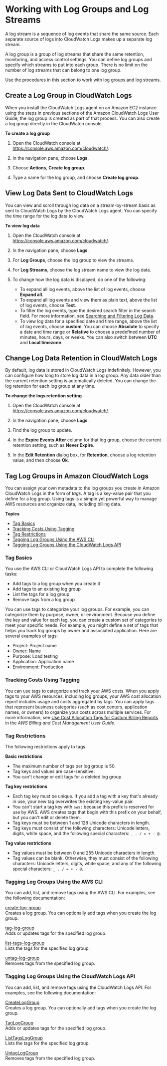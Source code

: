 # Working with Log Groups and Log Streams<a name="Working-with-log-groups-and-streams"></a>

A log stream is a sequence of log events that share the same source\. Each separate source of logs into CloudWatch Logs makes up a separate log stream\.

A log group is a group of log streams that share the same retention, monitoring, and access control settings\. You can define log groups and specify which streams to put into each group\. There is no limit on the number of log streams that can belong to one log group\.

Use the procedures in this section to work with log groups and log streams\.

## Create a Log Group in CloudWatch Logs<a name="Create-Log-Group"></a>

When you install the CloudWatch Logs agent on an Amazon EC2 instance using the steps in previous sections of the Amazon CloudWatch Logs User Guide, the log group is created as part of that process\. You can also create a log group directly in the CloudWatch console\.

**To create a log group**

1. Open the CloudWatch console at [https://console\.aws\.amazon\.com/cloudwatch/](https://console.aws.amazon.com/cloudwatch/)\.

1. In the navigation pane, choose **Logs**\.

1. Choose **Actions**, **Create log group**\. 

1. Type a name for the log group, and choose **Create log group**\.

## View Log Data Sent to CloudWatch Logs<a name="ViewingLogData"></a>

You can view and scroll through log data on a stream\-by\-stream basis as sent to CloudWatch Logs by the CloudWatch Logs agent\. You can specify the time range for the log data to view\.

**To view log data**

1. Open the CloudWatch console at [https://console\.aws\.amazon\.com/cloudwatch/](https://console.aws.amazon.com/cloudwatch/)\.

1. In the navigation pane, choose **Logs**\.

1. For **Log Groups**, choose the log group to view the streams\.

1. For **Log Streams**, choose the log stream name to view the log data\.

1. To change how the log data is displayed, do one of the following:
   + To expand all log events, above the list of log events, choose **Expand all**\.
   + To expand all log events and view them as plain text, above the list of log events, choose **Text**\.
   + To filter the log events, type the desired search filter in the search field\. For more information, see [Searching and Filtering Log Data](MonitoringLogData.md)\.
   + To view log data for a specified date and time range, above the list of log events, choose **custom**\. You can choose **Absolute** to specify a date and time range or **Relative** to choose a predefined number of minutes, hours, days, or weeks\. You can also switch between **UTC** and **Local timezone**\.

## Change Log Data Retention in CloudWatch Logs<a name="SettingLogRetention"></a>

By default, log data is stored in CloudWatch Logs indefinitely\. However, you can configure how long to store log data in a log group\. Any data older than the current retention setting is automatically deleted\. You can change the log retention for each log group at any time\.

**To change the logs retention setting**

1. Open the CloudWatch console at [https://console\.aws\.amazon\.com/cloudwatch/](https://console.aws.amazon.com/cloudwatch/)\.

1. In the navigation pane, choose **Logs**\.

1. Find the log group to update\.

1. In the **Expire Events After** column for that log group, choose the current retention setting, such as **Never Expire**\.

1. In the **Edit Retention** dialog box, for **Retention**, choose a log retention value, and then choose **Ok**\.

## Tag Log Groups in Amazon CloudWatch Logs<a name="log-group-tagging"></a>

You can assign your own metadata to the log groups you create in Amazon CloudWatch Logs in the form of *tags*\. A tag is a key\-value pair that you define for a log group\. Using tags is a simple yet powerful way to manage AWS resources and organize data, including billing data\.

**Topics**
+ [Tag Basics](#tagging-basics)
+ [Tracking Costs Using Tagging](#tagging-billing)
+ [Tag Restrictions](#tagging-restrictions)
+ [Tagging Log Groups Using the AWS CLI](#log-group-tagging-cli)
+ [Tagging Log Groups Using the CloudWatch Logs API](#log-group-tagging-api)

### Tag Basics<a name="tagging-basics"></a>

You use the AWS CLI or CloudWatch Logs API to complete the following tasks:
+ Add tags to a log group when you create it
+ Add tags to an existing log group
+ List the tags for a log group
+ Remove tags from a log group

You can use tags to categorize your log groups\. For example, you can categorize them by purpose, owner, or environment\. Because you define the key and value for each tag, you can create a custom set of categories to meet your specific needs\. For example, you might define a set of tags that helps you track log groups by owner and associated application\. Here are several examples of tags:
+ Project: Project name
+ Owner: Name
+ Purpose: Load testing
+ Application: Application name
+ Environment: Production

### Tracking Costs Using Tagging<a name="tagging-billing"></a>

You can use tags to categorize and track your AWS costs\. When you apply tags to your AWS resources, including log groups, your AWS cost allocation report includes usage and costs aggregated by tags\. You can apply tags that represent business categories \(such as cost centers, application names, or owners\) to organize your costs across multiple services\. For more information, see [Use Cost Allocation Tags for Custom Billing Reports](https://docs.aws.amazon.com/awsaccountbilling/latest/aboutv2/cost-alloc-tags.html) in the *AWS Billing and Cost Management User Guide*\.

### Tag Restrictions<a name="tagging-restrictions"></a>

The following restrictions apply to tags\.

**Basic restrictions**
+ The maximum number of tags per log group is 50\.
+ Tag keys and values are case\-sensitive\.
+ You can't change or edit tags for a deleted log group\.

**Tag key restrictions**
+ Each tag key must be unique\. If you add a tag with a key that's already in use, your new tag overwrites the existing key\-value pair\.
+ You can't start a tag key with `aws:` because this prefix is reserved for use by AWS\. AWS creates tags that begin with this prefix on your behalf, but you can't edit or delete them\.
+ Tag keys must be between 1 and 128 Unicode characters in length\.
+ Tag keys must consist of the following characters: Unicode letters, digits, white space, and the following special characters: `_ . / = + - @`\.

**Tag value restrictions**
+ Tag values must be between 0 and 255 Unicode characters in length\.
+ Tag values can be blank\. Otherwise, they must consist of the following characters: Unicode letters, digits, white space, and any of the following special characters: `_ . / = + - @`\.

### Tagging Log Groups Using the AWS CLI<a name="log-group-tagging-cli"></a>

You can add, list, and remove tags using the AWS CLI\. For examples, see the following documentation:

[create\-log\-group](https://docs.aws.amazon.com/cli/latest/reference/logs/create-log-group.html)  
Creates a log group\. You can optionally add tags when you create the log group\.

[tag\-log\-group](https://docs.aws.amazon.com/cli/latest/reference/logs/tag-log-group.html)  
Adds or updates tags for the specified log group\.

[list\-tags\-log\-group](https://docs.aws.amazon.com/cli/latest/reference/logs/list-tags-log-group.html)  
Lists the tags for the specified log group\.

[untag\-log\-group](https://docs.aws.amazon.com/cli/latest/reference/logs/untag-log-group.html)  
Removes tags from the specified log group\.

### Tagging Log Groups Using the CloudWatch Logs API<a name="log-group-tagging-api"></a>

You can add, list, and remove tags using the CloudWatch Logs API\. For examples, see the following documentation:

[CreateLogGroup](https://docs.aws.amazon.com/AmazonCloudWatchLogs/latest/APIReference/API_CreateLogGroup.html)  
Creates a log group\. You can optionally add tags when you create the log group\.

[TagLogGroup](https://docs.aws.amazon.com/AmazonCloudWatchLogs/latest/APIReference/API_TagLogGroup.html)  
Adds or updates tags for the specified log group\.

[ListTagsLogGroup](https://docs.aws.amazon.com/AmazonCloudWatchLogs/latest/APIReference/API_ListTagsLogGroup.html)  
Lists the tags for the specified log group\.

[UntagLogGroup](https://docs.aws.amazon.com/AmazonCloudWatchLogs/latest/APIReference/API_UntagLogGroup.html)  
Removes tags from the specified log group\.